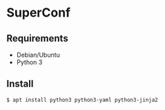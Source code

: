 # SuperConf

## Requirements

* Debian/Ubuntu
* Python 3

## Install

```console
$ apt install python3 python3-yaml python3-jinja2
```
